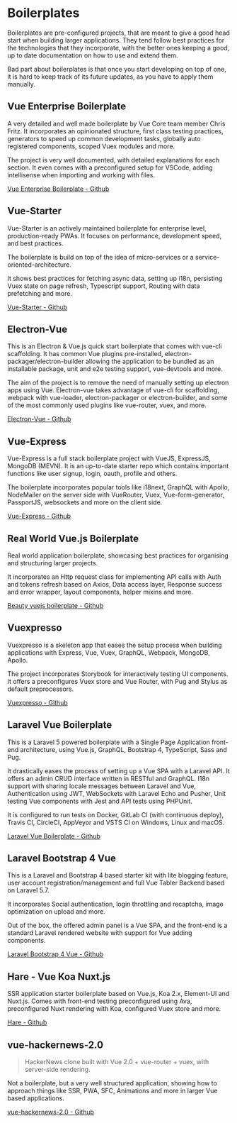 # Boilerplates
Boilerplates are pre-configured projects, that are meant to give a good head start when building larger applications. They tend follow best practices for the technologies that they incorporate, with the better ones keeping a good, up to date documentation on how to use and extend them. 

Bad part about boilerplates is that once you start developing on top of one, it is hard to keep track of its future updates, as you have to apply them manually.

## Vue Enterprise Boilerplate <badge text="Popular"/>

A very detailed and well made boilerplate by Vue Core team member Chris Fritz. It incorporates an opinionated structure, first class testing practices, generators to speed up common development tasks, globally auto registered components, scoped Vuex modules and more.

The project is very well documented, with detailed explanations for each section. It even comes with a preconfigured setup for VSCode, adding intellisense when importing and working with files.

<useful-links>
<useful-links-section title="Links">

[Vue Enterprise Boilerplate - Github](https://github.com/chrisvfritz/vue-enterprise-boilerplate)

</useful-links-section>
</useful-links>

## Vue-Starter
Vue-Starter is an actively maintained boilerplate for enterprise level, production-ready PWAs. It focuses on performance, development speed, and best practices.

The boilerplate is build on top of the idea of micro-services or a service-oriented-architecture.

It shows best practices for fetching async data, setting up i18n, persisting Vuex state on page refresh, Typescript support, Routing with data prefetching and more.

<useful-links>
<useful-links-section title="Links">

[Vue-Starter - Github](https://github.com/devCrossNet/vue-starter)

</useful-links-section>
</useful-links>

## Electron-Vue
This is an Electron & Vue.js quick start boilerplate that comes with vue-cli scaffolding. It has common Vue plugins pre-installed, electron-packager/electron-builder allowing the application to be bundled as an installable package, unit and e2e testing support, vue-devtools and more.

The aim of the project is to remove the need of manually setting up electron apps using Vue. Electron-vue takes advantage of vue-cli for scaffolding, webpack with vue-loader, electron-packager or electron-builder, and some of the most commonly used plugins like vue-router, vuex, and more.

<useful-links>
<useful-links-section title="Links">

[Electron-Vue - Github](https://github.com/SimulatedGREG/electron-vue)

</useful-links-section>
</useful-links>

## Vue-Express
Vue-Express is a full stack boilerplate project with VueJS, ExpressJS, MongoDB (MEVN). It is an up-to-date starter repo which contains important functions like user signup, login, oauth, profile and others. 

The boilerplate incorporates popular tools like i18next, GraphQL with Apollo, NodeMailer on the server side with VueRouter, Vuex, Vue-form-generator, PassportJS, websockets and more on the client side.

<useful-links>
<useful-links-section title="Links">

[Vue-Express - Github](https://github.com/icebob/vue-express-mongo-boilerplate)

</useful-links-section>
</useful-links>

## Real World Vue.js Boilerplate
Real world application boilerplate, showcasing best practices for organising and structuring larger projects. 

It incorporates an Http request class for implementing API calls with Auth and tokens refresh based on Axios, Data access layer, Response success and error wrapper, layout components, helper mixins and more.

<useful-links>
<useful-links-section title="Links">

[Beauty vuejs boilerplate - Github](https://github.com/zmts/beauty-vuejs-boilerplate)

</useful-links-section>
</useful-links>

## Vuexpresso
Vuexpresso is a skeleton app that eases the setup process when building applications with Express, Vue, Vuex, GraphQL, Webpack, MongoDB, Apollo.

The project incorporates Storybook for interactively testing UI components. It offers a preconfigures Vuex store and Vue Router, with Pug and Stylus as default preprocessors.

<useful-links>
<useful-links-section title="Links">

[Vuexpresso - Github](https://github.com/Ethaan/vuexpresso)

</useful-links-section>
</useful-links>

## Laravel Vue Boilerplate

This is a Laravel 5 powered boilerplate with a Single Page Application front-end architecture, using Vue.js, GraphQL, Bootstrap 4, TypeScript, Sass and Pug.

It drastically eases the process of setting up a Vue SPA with a Laravel API. It offers an admin CRUD interface written in RESTful and GraphQL. I18n support with sharing locale messages between Laravel and Vue, Authentication using JWT, WebSockets with Laravel Echo and Pusher, Unit testing Vue components with Jest and API tests using PHPUnit.
 
It is configured to run tests on Docker, GitLab CI (with continuous deploy), Travis CI, CircleCI, AppVeyor and VSTS CI on Windows, Linux and macOS.
 
<useful-links>
<useful-links-section title="Links">
 
[Laravel Vue Boilerplate - Github](https://github.com/alefesouza/laravel-vue-boilerplate)
 
</useful-links-section>
</useful-links>

## Laravel Bootstrap 4 Vue

This is a Laravel and Bootstrap 4 based starter kit with lite blogging feature, user account registration/management and full Vue Tabler Backend based on Laravel 5.7.

It incorporates Social authentication, login throttling and recaptcha, image optimization on upload and more.

Out of the box, the offered admin panel is a Vue SPA, and the front-end is a standard Laravel rendered website with support for Vue adding components.

<useful-links>
<useful-links-section title="Links">

[Laravel Bootstrap 4 Vue - Github](https://github.com/adr1enbe4udou1n/laravel-boilerplate)

</useful-links-section>
</useful-links>

## Hare - Vue Koa Nuxt.js
SSR application starter boilerplate based on Vue.js, Koa 2.x, Element-UI and Nuxt.js. Comes with front-end testing preconfigured using Ava, preconfigured Nuxt rendering with Koa, configured Vuex store and more.

<useful-links>
<useful-links-section title="Links">

[Hare - Github](https://github.com/clarkdo/hare)

</useful-links-section>
</useful-links>

## vue-hackernews-2.0

> HackerNews clone built with Vue 2.0 + vue-router + vuex, with server-side rendering.

Not a boilerplate, but a very well structured application, showing how to approach things like SSR, PWA, SFC, Animations and more in larger Vue based applications.

<useful-links>
<useful-links-section title="Links">

[vue-hackernews-2.0 - Github](https://github.com/vuejs/vue-hackernews-2.0)

</useful-links-section>
</useful-links>
